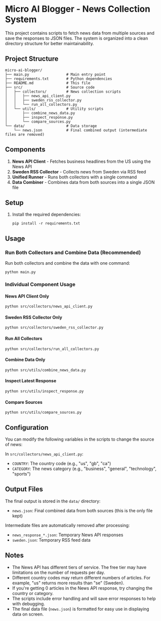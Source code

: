 # Micro AI Blogger - News Collection System

This project contains scripts to fetch news data from multiple sources and save the responses to JSON files. The system is organized into a clean directory structure for better maintainability.

## Project Structure

```
micro-ai-blogger/
├── main.py                 # Main entry point
├── requirements.txt        # Python dependencies
├── README.md               # This file
├── src/                    # Source code
│   ├── collectors/         # News collection scripts
│   │   ├── news_api_client.py
│   │   ├── sweden_rss_collector.py
│   │   └── run_all_collectors.py
│   └── utils/              # Utility scripts
│       ├── combine_news_data.py
│       ├── inspect_response.py
│       └── compare_sources.py
└── data/                   # Data storage
    └── news.json           # Final combined output (intermediate files are removed)
```

## Components

1. **News API Client** - Fetches business headlines from the US using the News API
2. **Sweden RSS Collector** - Collects news from Sweden via RSS feed
3. **Unified Runner** - Runs both collectors with a single command
4. **Data Combiner** - Combines data from both sources into a single JSON file

## Setup

1. Install the required dependencies:
   ```
   pip install -r requirements.txt
   ```

## Usage

### Run Both Collectors and Combine Data (Recommended)
Run both collectors and combine the data with one command:
```
python main.py
```

### Individual Component Usage

#### News API Client Only
```
python src/collectors/news_api_client.py
```

#### Sweden RSS Collector Only
```
python src/collectors/sweden_rss_collector.py
```

#### Run All Collectors
```
python src/collectors/run_all_collectors.py
```

#### Combine Data Only
```
python src/utils/combine_news_data.py
```

#### Inspect Latest Response
```
python src/utils/inspect_response.py
```

#### Compare Sources
```
python src/utils/compare_sources.py
```

## Configuration

You can modify the following variables in the scripts to change the source of news:

In `src/collectors/news_api_client.py`:
- `COUNTRY`: The country code (e.g., "us", "gb", "ca")
- `CATEGORY`: The news category (e.g., "business", "general", "technology", "sports")

## Output Files

The final output is stored in the `data/` directory:
- `news.json`: Final combined data from both sources (this is the only file kept)

Intermediate files are automatically removed after processing:
- `news_response_*.json`: Temporary News API responses
- `sweden.json`: Temporary RSS feed data

## Notes

- The News API has different tiers of service. The free tier may have limitations on the number of requests per day.
- Different country codes may return different numbers of articles. For example, "us" returns more results than "se" (Sweden).
- If you're getting 0 articles in the News API response, try changing the country or category.
- The scripts include error handling and will save error responses to help with debugging.
- The final data file (`news.json`) is formatted for easy use in displaying data on screen.